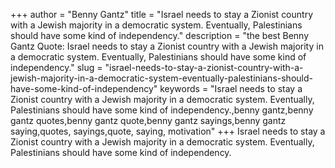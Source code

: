 +++
author = "Benny Gantz"
title = "Israel needs to stay a Zionist country with a Jewish majority in a democratic system. Eventually, Palestinians should have some kind of independency."
description = "the best Benny Gantz Quote: Israel needs to stay a Zionist country with a Jewish majority in a democratic system. Eventually, Palestinians should have some kind of independency."
slug = "israel-needs-to-stay-a-zionist-country-with-a-jewish-majority-in-a-democratic-system-eventually-palestinians-should-have-some-kind-of-independency"
keywords = "Israel needs to stay a Zionist country with a Jewish majority in a democratic system. Eventually, Palestinians should have some kind of independency.,benny gantz,benny gantz quotes,benny gantz quote,benny gantz sayings,benny gantz saying,quotes, sayings,quote, saying, motivation"
+++
Israel needs to stay a Zionist country with a Jewish majority in a democratic system. Eventually, Palestinians should have some kind of independency.
